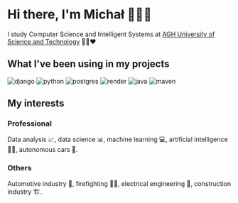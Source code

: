 # Hi there, I'm Michał 👨‍🎓👋

I study Computer Science and Intelligent Systems at [AGH University of Science and Technology](https://www.agh.edu.pl/) :green_heart::black_heart::heart:

## What I've been using in my projects
![django](https://img.shields.io/static/v1?label=&message=Django&style=for-the-badge&logo=django&color=003A2B)
![python](https://img.shields.io/static/v1?label=&message=python&style=for-the-badge&logo=python&logoColor=blue&color=fed142)
![postgres](https://img.shields.io/static/v1?label=&message=postgresql&style=for-the-badge&logo=postgresql&logoColor=white&color=blue)
![render](https://img.shields.io/static/v1?label=&message=render&style=for-the-badge&logo=render&logoColor=47e7ba&color=white)
![java](https://img.shields.io/static/v1?label=&message=java&style=for-the-badge&color=white)
![maven](https://img.shields.io/static/v1?label=&message=maven&style=for-the-badge&logo=apachemaven&logoColor=red&color=white)

## My interests
### Professional
Data analysis 📈, data science 📊, machine learning 💻, artificial intelligence 🤖🧠, autonomous cars 🚙.

### Others
Automotive industry 🚗, firefighting 👨‍🚒, electrical engineering 🔌, construction industry 🏗️.

